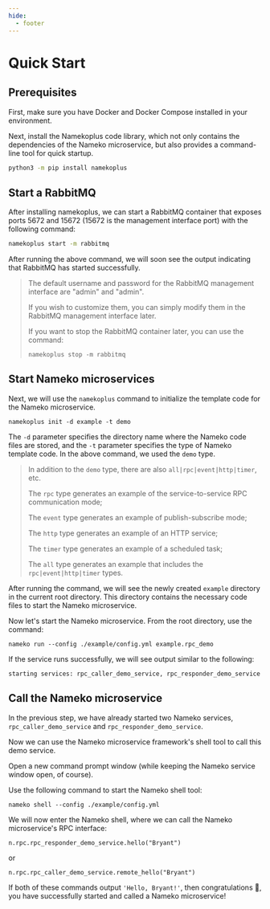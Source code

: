 ```yaml
---
hide:
  - footer
---
```


# Quick Start

## Prerequisites

First, make sure you have Docker and Docker Compose installed in your environment.

Next, install the Namekoplus code library, which not only contains the dependencies of the Nameko microservice, but also provides a command-line tool for quick startup.

```bash
python3 -m pip install namekoplus
```

## Start a RabbitMQ

After installing namekoplus, we can start a RabbitMQ container that exposes ports 5672 and 15672 (15672 is the management interface port) with the following command:

```bash
namekoplus start -m rabbitmq 
```

After running the above command, we will soon see the output indicating that RabbitMQ has started successfully.

> The default username and password for the RabbitMQ management interface are "admin" and "admin".
> 
> If you wish to customize them, you can simply modify them in the RabbitMQ management interface later.
> 
> If you want to stop the RabbitMQ container later, you can use the command:
> 
> ```
> namekoplus stop -m rabbitmq
> ```

## Start Nameko microservices

Next, we will use the `namekoplus` command to initialize the template code for the Nameko microservice.

```
namekoplus init -d example -t demo
```

The `-d` parameter specifies the directory name where the Nameko code files are stored, and the `-t` parameter specifies the type of Nameko template code. In the above command, we used the `demo` type.

> In addition to the `demo` type, there are also `all|rpc|event|http|timer`, etc.
>
> The `rpc` type generates an example of the service-to-service RPC communication mode;
>
> The `event` type generates an example of publish-subscribe mode;
>
> The `http` type generates an example of an HTTP service;
>
> The `timer` type generates an example of a scheduled task;
>
> The `all` type generates an example that includes the `rpc|event|http|timer` types.

After running the command, we will see the newly created `example` directory in the current root directory. This directory contains the necessary code files to start the Nameko microservice.

Now let's start the Nameko microservice. From the root directory, use the command:

```
nameko run --config ./example/config.yml example.rpc_demo
```

If the service runs successfully, we will see output similar to the following:

```
starting services: rpc_caller_demo_service, rpc_responder_demo_service
```

## Call the Nameko microservice

In the previous step, we have already started two Nameko services, `rpc_caller_demo_service` and `rpc_responder_demo_service`.

Now we can use the Nameko microservice framework's shell tool to call this demo service.

Open a new command prompt window (while keeping the Nameko service window open, of course).

Use the following command to start the Nameko shell tool:

```
nameko shell --config ./example/config.yml
```

We will now enter the Nameko shell, where we can call the Nameko microservice's RPC interface:

```
n.rpc.rpc_responder_demo_service.hello("Bryant")
```

or

```
n.rpc.rpc_caller_demo_service.remote_hello("Bryant")
```

If both of these commands output `'Hello, Bryant!'`, then congratulations 🎉, you have successfully started and called a Nameko microservice!